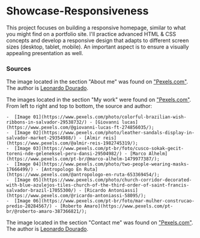# Showcase-Responsiveness
This project focuses on building a responsive homepage, similar to what you might find on a portfolio site. I'll practice advanced HTML &amp; CSS concepts and develop a responsive design that adapts to different screen sizes (desktop, tablet, mobile). An important aspect is to ensure a visually appealing presentation as well.

### Sources

The image located in the section "About me" was found on ["Pexels.com"](https://www.pexels.com/photo/woman-in-traditional-dress-taking-photo-18043620/). The author is [Leonardo Dourado](https://www.pexels.com/@leonardodourado/).

The images located in the section "My work" were found on ["Pexels.com"](https://www.pexels.com/). From left to right and top to bottom, the source and author: 

    -  [Image 01](https://www.pexels.com/photo/colorful-brazilian-wish-ribbons-in-salvador-29538732/) - [Giovanni lucas](https://www.pexels.com/@giovanni-lucas-ft-274856035/);
    -  [Image 02](https://www.pexels.com/photo/leather-sandals-display-in-salvador-market-29354988/) - [Almir reis](https://www.pexels.com/@almir-reis-1982745319/);
    -  [Image 03](https://www.pexels.com/pt-br/foto/cusco-sokak-gecit-toreni-nde-geleneksel-peru-dansi-29504982/) - [Marco Alhelm](https://www.pexels.com/pt-br/@marco-alhelm-1479977387/);
    -  [Image 04](https://www.pexels.com/photo/two-people-wearing-masks-17666499/) - [Antropologo En Ruta](https://www.pexels.com/@antropologo-en-ruta-653369454/);
    -  [Image 05](https://www.pexels.com/photo/church-corridor-decorated-with-blue-azulejos-tiles-church-of-the-third-order-of-saint-francis-salvador-brazil-17055300/) - [Ricardo Antoniassi](https://www.pexels.com/@ricardo-antoniassi-58095/);
    -  [Image 06](https://www.pexels.com/pt-br/foto/mar-mulher-construcao-predio-20284567/) - [Roberto Amaro](https://www.pexels.com/pt-br/@roberto-amaro-387366821/);

The image located in the section "Contact me" was found on ["Pexels.com"](https://www.pexels.com/photo/women-in-traditional-clothing-taking-pictures-18043609/). The author is [Leonardo Dourado](https://www.pexels.com/@leonardodourado/).